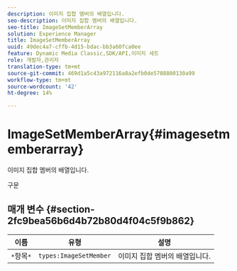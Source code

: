 ```yaml
---
description: 이미지 집합 멤버의 배열입니다.
seo-description: 이미지 집합 멤버의 배열입니다.
seo-title: ImageSetMemberArray
solution: Experience Manager
title: ImageSetMemberArray
uuid: 49dec4a7-cffb-4d15-bdac-bb3a60fca0ee
feature: Dynamic Media Classic,SDK/API,이미지 세트
role: 개발자,관리자
translation-type: tm+mt
source-git-commit: 469d1a5c43a972116a8a2efb0de5708800130a99
workflow-type: tm+mt
source-wordcount: '42'
ht-degree: 14%

---
```



# ImageSetMemberArray{#imagesetmemberarray}

이미지 집합 멤버의 배열입니다.

구문

## 매개 변수 {#section-2fc9bea56b6d4b72b80d4f04c5f9b862}

| 이름 | 유형 | 설명 |
|---|---|---|
| `*`항목`*` | `types:ImageSetMember` | 이미지 집합 멤버의 배열입니다. |

